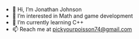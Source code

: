 - 👋 Hi, I’m Jonathan Johnson
- 👀 I’m interested in Math and game development
- 🌱 I’m currently learning C++
- 📫 Reach me at pickyourpoisson74@gmail.com

<!---
pickyourpoisson/pickyourpoisson is my default repo and I doubt I'll use it for much, who knows
--->
